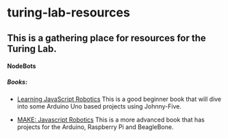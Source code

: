 # turing-lab-resources

## This is a gathering place for resources for the Turing Lab.

#### NodeBots
##### Books:
+ [Learning JavaScript Robotics](https://https://www.amazon.com/Learning-JavaScript-Robotics-Kassandra-Perch/dp/1785883348/ref=sr_1_1?ie=UTF8&qid=1480791035&sr=8-1&keywords=learning+javascript+robotics)  This is a good beginner book that will dive into some Arduino Uno based projects using Johnny-Five.

+ [MAKE: Javascript Robotics](https://www.amazon.com/JavaScript-Robotics-Johnny-Five-Raspberry-BeagleBone/dp/1457186950/ref=pd_bxgy_14_img_2?_encoding=UTF8&pd_rd_i=1457186950&pd_rd_r=Y6FSYK2DX954X6Y4JHR6&pd_rd_w=RccP2&pd_rd_wg=MLaXk&psc=1&refRID=Y6FSYK2DX954X6Y4JHR6)
This is a more advanced book that has projects for the Arduino, Raspberry Pi and BeagleBone.
